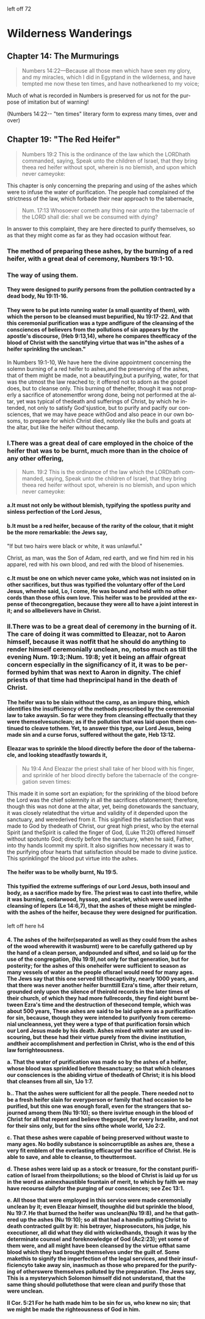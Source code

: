 left off 72

<h1><span lang='en'>Wilderness Wanderings</span></h1>
<!--<p><span lang='en'>Chapter 11: &quot;&quot; </span></p>
<p><span lang='en'>Chapter 12: &quot;&quot; </span></p>
<p><span lang='en'>Chapter 13: &quot;&quot; </span></p>-->
<h2><span lang='en'>Chapter 14: The Murmurings </span></h2>
<blockquote><span lang='en'>Numbers 14:22&mdash;Because all those men which have seen my glory&#44; and my miracles&#44; which I did in Egyptand in the wilderness&#44; and have tempted me now these ten times&#44; and have nothearkened to my voice; </span></blockquote>
<p><span lang='en'>Much of what is recorded in Numbers is preserved for us not for the purpose of imitation but of warning! </span></p>
<p><span lang='en'>(Numbers 14:22-- &quot;ten times&quot; literary form to express many times&#44; over and over) </span></p>
<!--<p><span lang='en'>Chapter 15: </span></p>-->
<h2><span lang='en'>Chapter 19: &quot;The Red Heifer&quot; </span></h2>
<blockquote><span lang='en'>Numbers 19:2 This is the ordinance of the law which the LORDhath commanded&#44; saying&#44; Speak unto the children of Israel&#44; that they bring theea red heifer without spot&#44; wherein is no blemish&#44; and upon which never cameyoke: </span></blockquote>
<p><span lang='en'>This chapter is only concerning the preparing and using of the ashes which were to infuse the water of purification. The people had complained of the strictness of the law&#44; which forbade their near approach to the tabernacle&#44; </span></p>
<blockquote><span lang='en'>Num. 17:13 Whosoever cometh any thing near unto the tabernacle of the LORD shall die: shall we be consumed with dying? </span></blockquote>
<p><span lang='en'>In answer to this complaint&#44; they are here directed to purify themselves&#44; so as that they might come as far as they had occasion without fear. </span></p>
<h3><span lang='en'>The method of preparing these ashes&#44; by the burning of a red heifer&#44; with a great deal of ceremony&#44; Numbers 19:1-10. </span></h3>
<h3><span lang='en'>The way of using them. </span></h3>
<h4><span lang='en'>They were designed to purify persons from the pollution contracted by a dead body&#44; Nu 19:11-16. </span></h4>
<h4><span lang='en'>They were to be put into running water (a small quantity of them)&#44; with which the person to be cleansed must bepurified&#44; Nu 19:17-22. And that this ceremonial purification was a type andfigure of the cleansing of the consciences of believers from the pollutions of sin appears by the apostle's discourse&#44; (Heb 9:13&#44;14)&#44; where he compares theefficacy of the blood of Christ with the sanctifying virtue that was in&quot;the ashes of a heifer sprinkling the unclean.&quot; </span></h4>
<p><span lang='en'>In Numbers 19:1-10&#44; We have here the divine appointment concerning the solemn burning of a red heifer to ashes&#44;and the preserving of the ashes&#44; that of them might be made&#44; not a beautifying&#44;but a purifying&#44; water&#44; for that was the utmost the law reached to; it offered not to adorn as the gospel does&#44; but to cleanse only. This burning of theheifer&#44; though it was not properly a sacrifice of atonementfor wrong done&#44; being not performed at the altar&#44; yet was typical of thedeath and sufferings of Christ&#44; by which he intended&#44; not only to satisfy God'sjustice&#44; but to purify and pacify our consciences&#44; that we may have peace withGod and also peace in our own bosoms&#44; to prepare for which Christ died&#44; notonly like the bulls and goats at the altar&#44; but like the heifer without thecamp. </span></p>
<h3><span lang='en'>I.There was a great deal of care employed in the choice of the heifer that was to be burnt&#44; much more than in the choice of any other offering&#44; </span></h3>
<blockquote><span lang='en'>Num. 19:2 This is the ordinance of the law which the LORDhath commanded&#44; saying&#44; Speak unto the children of Israel&#44; that they bring theea red heifer without spot&#44; wherein is no blemish&#44; and upon which never cameyoke: </span></blockquote>
<h4><span lang='en'>a.It must not only be without blemish&#44; typifying the spotless purity and sinless perfection of the Lord Jesus&#44; </span></h4>
<h4><span lang='en'>b.It must be a red heifer&#44; because of the rarity of the colour&#44; that it might be the more remarkable: the Jews say&#44; </span></h4>
<p><span lang='en'>&quot;If but two hairs were black or white&#44; it was unlawful.&quot; </span></p>
<p><span lang='en'>Christ&#44; as man&#44; was the Son of Adam&#44; red earth&#44; and we find him red in his apparel&#44; red with his own blood&#44; and red with the blood of hisenemies. </span></p>
<h4><span lang='en'>c.It must be one on which never came yoke&#44; which was not insisted on in other sacrifices&#44; but thus was typified the voluntary offer of the Lord Jesus&#44; whenhe said&#44; Lo&#44; I come&#44; He was bound and held with no other cords than those ofhis own love. This heifer was to be provided at the expense of thecongregation&#44; because they were all to have a joint interest in it; and so allbelievers have in Christ. </span></h4>
<h3><span lang='en'>II.There was to be a great deal of ceremony in the burning of it. The care of doing it was committed to Eleazar&#44; not to Aaron himself&#44; because it was notfit that he should do anything to render himself ceremonially unclean&#44; no&#44; notso much as till the evening Num. 19:3;:Num. 19:8; yet it being an affair ofgreat concern especially in the significancy of it&#44; it was to be performed byhim that was next to Aaron in dignity. The chief priests of that time had theprincipal hand in the death of Christ. </span></h3>
<h4><span lang='en'>The heifer was to be slain without the camp&#44; as an impure thing&#44; which identifies the insufficiency of the methods prescribed by the ceremonial law to take awaysin. So far were they from cleansing effectually that they were themselvesunclean; as if the pollution that was laid upon them continued to cleave tothem. Yet&#44; to answer this type&#44; our Lord Jesus&#44; being made sin and a curse forus&#44; suffered without the gate&#44; Heb 13:12. </span></h4>
<h4><span lang='en'>Eleazar was to sprinkle the blood directly before the door of the tabernacle&#44; and looking steadfastly towards it&#44; </span></h4>
<blockquote><span lang='en'>Nu 19:4 And Eleazar the priest shall take of her blood with his finger&#44; and sprinkle of her blood directly before the tabernacle of the congregation seven times: </span></blockquote>
<p><span lang='en'>This made it in some sort an expiation; for the sprinkling of the blood before the Lord was the chief solemnity in all the sacrifices ofatonement; therefore&#44; though this was not done at the altar&#44; yet&#44; being donetowards the sanctuary&#44; it was closely relatedthat the virtue and validity of it depended upon the sanctuary&#44; and werederived from it. This signified the satisfaction that was made to God by thedeath of Christ&#44; our great high priest&#44; who by the eternal Spirit (and theSpirit is called the finger of God&#44; (Luke 11:20) offered himself without spotunto God; directly before the sanctuary&#44; when he said&#44; Father&#44; into thy hands Icommit my spirit. It also signifies how necessary it was to the purifying ofour hearts that satisfaction should be made to divine justice. This sprinklingof the blood put virtue into the ashes. </span></p>
<h4><span lang='en'>The heifer was to be wholly burnt&#44; Nu 19:5.</span></p>
<h4><span lang='en'>This typified the extreme sufferings of our Lord Jesus&#44; both insoul and body&#44; as a sacrifice made by fire. The priest was to cast into thefire&#44; while it was burning&#44; cedarwood&#44; hyssop&#44; and scarlet&#44; which were used inthe cleansing of lepers (Le 14:6&#44;7)&#44; that the ashes of these might be mingledwith the ashes of the heifer&#44; because they were designed for purification. </span></h4>
left off here h4<h4><span lang='en'>4. The ashes of the heifer(separated as well as they could from the ashes of the wood wherewith it wasburnt) were to be carefully gathered up by the hand of a clean person&#44; andpounded and sifted&#44; and so laid up for the use of the congregation&#44; (Nu 19:9)&#44;not only for that generation&#44; but for posterity; for the ashes of this oneheifer were sufficient to season as many vessels of water as the people ofIsrael would need for many ages. The Jews say that this one served till thecaptivity&#44; nearly 1000 years&#44; and that there was never another heifer burnttill Ezra's time&#44; after their return&#44; grounded only upon the silence of theirold records in the later times of their church&#44; of which they had more fullrecords&#44; they find eight burnt between Ezra's time and the destruction of thesecond temple&#44; which was about 500 years&#44; These ashes are said to be laid uphere as a purification for sin&#44; because&#44; though they were intended to purifyonly from ceremonial uncleanness&#44; yet they were a type of that purification forsin which our Lord Jesus made by his death. Ashes mixed with water are used inscouring&#44; but these had their virtue purely from the divine institution&#44; andtheir accomplishment and perfection in Christ&#44; who is the end of this law forrighteousness. </span></p>
<p><span lang='en'>a. That the water of purification was made so by the ashes of a heifer&#44; whose blood was sprinkled before thesanctuary; so that which cleanses our consciences is the abiding virtue of thedeath of Christ; it is his blood that cleanses from all sin&#44; 1Jo 1:7. </span></p>
<p><span lang='en'>b.. That the ashes were sufficient for all the people. There needed not to be a fresh heifer slain for everyperson or family that had occasion to be purified&#44; but this one was enough forall&#44; even for the strangers that sojourned among them (Nu 19:10); so there isvirtue enough in the blood of Christ for all that repent and believe thegospel&#44; for every Israelite&#44; and not for their sins only&#44; but for the sins ofthe whole world&#44; 1Jo 2:2. </span></p>
<p><span lang='en'>c. That these ashes were capable of being preserved without waste to many ages. No bodily substance is soincorruptible as ashes are&#44; these a very fit emblem of the everlasting efficacyof the sacrifice of Christ. He is able to save&#44; and able to cleanse&#44; to theuttermost. </span></p>
<p><span lang='en'>d. These ashes were laid up as a stock or treasure&#44; for the constant purification of Israel from theirpollutions; so the blood of Christ is laid up for us in the word as aninexhaustible fountain of merit&#44; to which by faith we may have recourse dailyfor the purging of our consciences; see Zec 13:1. </span></p>
<p><span lang='en'>e. All those that were employed in this service were made ceremonially unclean by it; even Eleazar himself&#44; thoughhe did but sprinkle the blood&#44; Nu 19:7. He that burned the heifer was unclean(Nu 19:8)&#44; and he that gathered up the ashes (Nu 19:10); so all that had a handin putting Christ to death contracted guilt by it: his betrayer&#44; hisprosecutors&#44; his judge&#44; his executioner&#44; all did what they did with wickedhands&#44; though it was by the determinate counsel and foreknowledge of God (Ac2:23); yet some of them were&#44; and all might have been cleansed by the virtue ofthat same blood which they had brought themselves under the guilt of. Some makethis to signify the imperfection of the legal services&#44; and their insufficiencyto take away sin&#44; inasmuch as those who prepared for the purifying of otherswere themselves polluted by the preparation. The Jews say&#44; This is a mysterywhich Solomon himself did not understand&#44; that the same thing should pollutethose that were clean and purify those that were unclean. </span></p>
<p><span lang='en'>II Cor. 5:21 For he hath made him to be sin for us&#44; who knew no sin; that we might be made the righteousness of God in him. </span></p>
